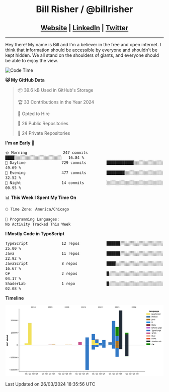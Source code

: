 
<h1 align="center">
    Bill Risher / @billrisher <br />
</h1>
<h2 align="center">
    <a href="https://billrisher.com">Website</a> | <a href="https://linkedin.com/in/william-risher">LinkedIn</a> | <a href="https://twitter.com/billrisher_">Twitter</a> 
 </h2>

---

Hey there! My name is Bill and I'm a believer in the free and open internet. 
I think that information should be accessible by everyone and shouldn't be kept hidden. 
We all stand on the shoulders of giants, and everyone should be able to enjoy the view.

<!--START_SECTION:waka-->
![Code Time](http://img.shields.io/badge/Code%20Time-232%20hrs%2046%20mins-blue)

**🐱 My GitHub Data** 

> 📦 39.6 kB Used in GitHub's Storage 
 > 
> 🏆 33 Contributions in the Year 2024
 > 
> 💼 Opted to Hire
 > 
> 📜 26 Public Repositories 
 > 
> 🔑 24 Private Repositories 
 > 
**I'm an Early 🐤** 

```text
🌞 Morning                247 commits         ████░░░░░░░░░░░░░░░░░░░░░   16.84 % 
🌆 Daytime                729 commits         ████████████░░░░░░░░░░░░░   49.69 % 
🌃 Evening                477 commits         ████████░░░░░░░░░░░░░░░░░   32.52 % 
🌙 Night                  14 commits          ░░░░░░░░░░░░░░░░░░░░░░░░░   00.95 % 
```


📊 **This Week I Spent My Time On** 

```text
🕑︎ Time Zone: America/Chicago

💬 Programming Languages: 
No Activity Tracked This Week
```

**I Mostly Code in TypeScript** 

```text
TypeScript               12 repos            ██████░░░░░░░░░░░░░░░░░░░   25.00 % 
Java                     11 repos            ██████░░░░░░░░░░░░░░░░░░░   22.92 % 
JavaScript               8 repos             ████░░░░░░░░░░░░░░░░░░░░░   16.67 % 
C#                       2 repos             █░░░░░░░░░░░░░░░░░░░░░░░░   04.17 % 
ShaderLab                1 repo              █░░░░░░░░░░░░░░░░░░░░░░░░   02.08 % 
```



**Timeline**

![Lines of Code chart](https://raw.githubusercontent.com/billrisher/billrisher/main/assets/bar_graph.png)


 Last Updated on 26/03/2024 18:35:56 UTC
<!--END_SECTION:waka-->
